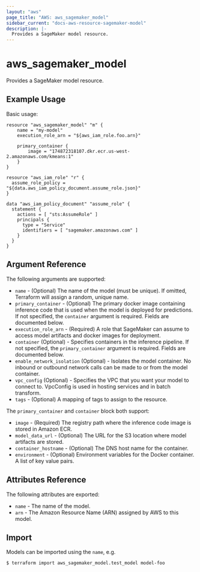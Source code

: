 ```yaml
---
layout: "aws"
page_title: "AWS: aws_sagemaker_model"
sidebar_current: "docs-aws-resource-sagemaker-model"
description: |-
  Provides a SageMaker model resource.
---
```


# aws_sagemaker_model

Provides a SageMaker model resource.

## Example Usage

Basic usage:

```hcl
resource "aws_sagemaker_model" "m" {
    name = "my-model"
    execution_role_arn = "${aws_iam_role.foo.arn}"

    primary_container {
        image = "174872318107.dkr.ecr.us-west-2.amazonaws.com/kmeans:1"
    }
}

resource "aws_iam_role" "r" {
  assume_role_policy = "${data.aws_iam_policy_document.assume_role.json}"
}

data "aws_iam_policy_document" "assume_role" {
  statement {
    actions = [ "sts:AssumeRole" ]
    principals {
      type = "Service"
      identifiers = [ "sagemaker.amazonaws.com" ]
    }
  }
}
```

## Argument Reference

The following arguments are supported:

* `name` - (Optional) The name of the model (must be unique). If omitted, Terraform will assign a random, unique name.
* `primary_container` - (Optional) The primary docker image containing inference code that is used when the model is deployed for predictions.  If not specified, the `container` argument is required. Fields are documented below.
* `execution_role_arn` - (Required) A role that SageMaker can assume to access model artifacts and docker images for deployment.
* `container` (Optional) -  Specifies containers in the inference pipeline. If not specified, the `primary_container` argument is required. Fields are documented below.
* `enable_network_isolation` (Optional) - Isolates the model container. No inbound or outbound network calls can be made to or from the model container.
* `vpc_config` (Optional) - Specifies the VPC that you want your model to connect to. VpcConfig is used in hosting services and in batch transform.
* `tags` - (Optional) A mapping of tags to assign to the resource.

The `primary_container` and `container` block both support:

* `image` - (Required) The registry path where the inference code image is stored in Amazon ECR.
* `model_data_url` - (Optional) The URL for the S3 location where model artifacts are stored.
* `container_hostname` - (Optional) The DNS host name for the container.
* `environment` - (Optional) Environment variables for the Docker container.
   A list of key value pairs.

## Attributes Reference

The following attributes are exported:

* `name` - The name of the model.
* `arn` - The Amazon Resource Name (ARN) assigned by AWS to this model.

## Import

Models can be imported using the `name`, e.g.

```
$ terraform import aws_sagemaker_model.test_model model-foo
```
